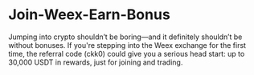 # Join-Weex-Earn-Bonus
Jumping into crypto shouldn’t be boring—and it definitely shouldn’t be without bonuses. If you're stepping into the Weex exchange for the first time, the referral code (ckk0) could give you a serious head start: up to 30,000 USDT in rewards, just for joining and trading.
